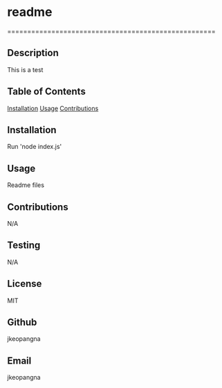 # readme

  ====================================================

  ## Description
  This is a test

  ## Table of Contents
  [Installation](#installation)
  [Usage](#usage)
  [Contributions](#contributions)


  ## Installation
  Run 'node index.js'

  ## Usage
  Readme files

  ## Contributions
  N/A

  ## Testing
  N/A

  ## License
  MIT

  ## Github
  jkeopangna

  ## Email
   jkeopangna